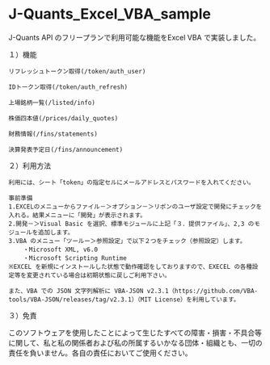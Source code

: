 # J-Quants_Excel_VBA_sample
J-Quants API のフリープランで利用可能な機能をExcel VBA で実装しました。

１）機能

    リフレッシュトークン取得(/token/auth_user)
    
    IDトークン取得(/token/auth_refresh)
    
    上場銘柄一覧(/listed/info)
    
    株価四本値(/prices/daily_quotes)
    
    財務情報(/fins/statements)
    
    決算発表予定日(/fins/announcement)
    
２）利用方法

    利用には、シート「token」の指定セルにメールアドレスとパスワードを入れてください。

    事前準備
    1.EXCELのメニューからファイル－＞オプション－＞リボンのユーザ設定で開発にチェックを入れる。結果メニューに「開発」が表示されます。
    2.開発－＞Visual Basic を選択、標準モジュールに上記「３．提供ファイル」、2,3 のモジュールを追加します。
    3.VBA のメニュー「ツールー＞参照設定」で以下２つをチェック（参照設定）します。
        ・Microsoft XML, v6.0
        ・Microsoft Scripting Runtime
    ※EXCEL を新規にインストールした状態で動作確認をしておりますので、EXECEL の各種設定等を変更されている場合は初期状態に戻しご利用下さい。

    また、VBA での JSON 文字列解析に VBA-JSON v2.3.1（https://github.com/VBA-tools/VBA-JSON/releases/tag/v2.3.1）（MIT License）を利用しています。


３）免責

このソフトウェアを使用したことによって生じたすべての障害・損害・不具合等に関して、私と私の関係者および私の所属するいかなる団体・組織とも、一切の責任を負いません。各自の責任においてご使用ください。

